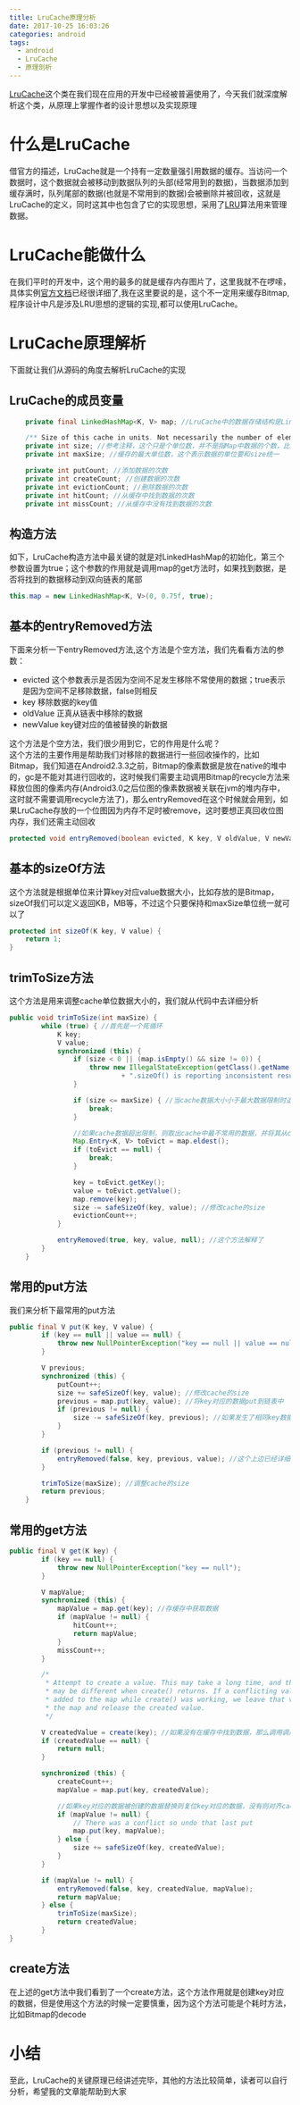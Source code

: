 ```yaml
---
title: LruCache原理分析
date: 2017-10-25 16:03:26
categories: android
tags:
  - android
  - LruCache
  - 原理剖析
---
```


[LruCache](https://developer.android.google.cn/reference/android/util/LruCache.html)这个类在我们现在应用的开发中已经被普遍使用了，今天我们就深度解析这个类，从原理上掌握作者的设计思想以及实现原理

# 什么是LruCache

借官方的描述，LruCache就是一个持有一定数量强引用数据的缓存。当访问一个数据时，这个数据就会被移动到数据队列的头部(经常用到的数据)，当数据添加到缓存满时，队列尾部的数据(也就是不常用到的数据)会被删除并被回收，这就是LruCache的定义，同时这其中也包含了它的实现思想，采用了[LRU](https://baike.baidu.com/item/LRU/1269842?fr=aladdin)算法用来管理数据。

# LruCache能做什么

在我们平时的开发中，这个用的最多的就是缓存内存图片了，这里我就不在啰嗦，具体实例[官方文档](https://developer.android.google.cn/topic/performance/graphics/manage-memory.html)已经很详细了,我在这里要说的是，这个不一定用来缓存Bitmap,程序设计中凡是涉及LRU思想的逻辑的实现,都可以使用LruCache。

# LruCache原理解析

下面就让我们从源码的角度去解析LruCache的实现

## LruCache的成员变量

```java
    private final LinkedHashMap<K, V> map; //LruCache中的数据存储结构是LinkedHashMap

    /** Size of this cache in units. Not necessarily the number of elements. */
    private int size; //参考注释，这个只是个单位数，并不是指Map中数据的个数，比如我们缓存Bitmap时,可以定义成Bitmap的大小，单位可以是KB,MB等；但是我们也可以按数量来缓存，比如一个Bitmap，就是1等
    private int maxSize; //缓存的最大单位数，这个表示数据的单位要和size统一

    private int putCount; //添加数据的次数
    private int createCount; //创建数据的次数
    private int evictionCount; //删除数据的次数
    private int hitCount; //从缓存中找到数据的次数
    private int missCount; //从缓存中没有找到数据的次数
```

## 构造方法
如下，LruCache构造方法中最关键的就是对LinkedHashMap的初始化，第三个参数设置为true；这个参数的作用就是调用map的get方法时，如果找到数据，是否将找到的数据移动到双向链表的尾部

```java
this.map = new LinkedHashMap<K, V>(0, 0.75f, true);
```

## 基本的entryRemoved方法

下面来分析一下entryRemoved方法,这个方法是个空方法，我们先看看方法的参数：
  - evicted 这个参数表示是否因为空间不足发生移除不常使用的数据；true表示是因为空间不足移除数据，false则相反  
  - key 移除数据的key值
  - oldValue 正真从链表中移除的数据
  - newValue key键对应的值被替换的新数据

这个方法是个空方法，我们很少用到它，它的作用是什么呢？    
  这个方法的主要作用是帮助我们对移除的数据进行一些回收操作的，比如Bitmap，我们知道在Android2.3.3之前，Bitmap的像素数据是放在native的堆中的，gc是不能对其进行回收的，这时候我们需要主动调用Bitmap的recycle方法来释放位图的像素内存(Android3.0之后位图的像素数据被关联在jvm的堆内存中，这时就不需要调用recycle方法了)，那么entryRemoved在这个时候就会用到，如果LruCache存放的一个位图因为内存不足时被remove，这时要想正真回收位图内存，我们还需主动回收

```java
protected void entryRemoved(boolean evicted, K key, V oldValue, V newValue) {}
```

## 基本的sizeOf方法

这个方法就是根据单位来计算key对应value数据大小，比如存放的是Bitmap，sizeOf我们可以定义返回KB，MB等，不过这个只要保持和maxSize单位统一就可以了

```java
protected int sizeOf(K key, V value) {
    return 1;
}
```

## trimToSize方法

这个方法是用来调整cache单位数据大小的，我们就从代码中去详细分析

```java
public void trimToSize(int maxSize) {
        while (true) { //首先是一个死循环
            K key;
            V value;
            synchronized (this) {
                if (size < 0 || (map.isEmpty() && size != 0)) {
                    throw new IllegalStateException(getClass().getName()
                            + ".sizeOf() is reporting inconsistent results!");
                }

                if (size <= maxSize) { //当cache数据大小小于最大数据限制时退出
                    break;
                }

                //如果cache数据超出限制，则取出cache中最不常用的数据，并将其从cache中移除
                Map.Entry<K, V> toEvict = map.eldest(); 
                if (toEvict == null) {
                    break;
                }

                key = toEvict.getKey();
                value = toEvict.getValue();
                map.remove(key);
                size -= safeSizeOf(key, value); //修改cache的size
                evictionCount++;
            }

            entryRemoved(true, key, value, null); //这个方法解释了
        }
    }
```

## 常用的put方法

我们来分析下最常用的put方法

```java
public final V put(K key, V value) {
        if (key == null || value == null) {
            throw new NullPointerException("key == null || value == null");
        }

        V previous;
        synchronized (this) {
            putCount++;
            size += safeSizeOf(key, value); //修改cache的size
            previous = map.put(key, value); //将key对应的数据put到链表中
            if (previous != null) {
                size -= safeSizeOf(key, previous); //如果发生了相同key数据替换，则对齐cache的size
            }
        }

        if (previous != null) {
            entryRemoved(false, key, previous, value); //这个上边已经详细介绍过了
        }

        trimToSize(maxSize); //调整cache的size
        return previous;
    }
```

## 常用的get方法

```java
public final V get(K key) {
        if (key == null) {
            throw new NullPointerException("key == null");
        }

        V mapValue;
        synchronized (this) {
            mapValue = map.get(key); //存缓存中获取数据
            if (mapValue != null) {
                hitCount++;
                return mapValue;
            }
            missCount++;
        }

        /*
         * Attempt to create a value. This may take a long time, and the map
         * may be different when create() returns. If a conflicting value was
         * added to the map while create() was working, we leave that value in
         * the map and release the created value.
         */

        V createdValue = create(key); //如果没有在缓存中找到数据，那么调用调用create方法创建数据
        if (createdValue == null) {
            return null;
        }

        synchronized (this) {
            createCount++;
            mapValue = map.put(key, createdValue);

            //如果key对应的数据被创建的数据替换则复位key对应的数据，没有则对齐cache的size
            if (mapValue != null) {
                // There was a conflict so undo that last put
                map.put(key, mapValue);
            } else {
                size += safeSizeOf(key, createdValue);
            }
        }

        if (mapValue != null) {
            entryRemoved(false, key, createdValue, mapValue);
            return mapValue;
        } else {
            trimToSize(maxSize);
            return createdValue;
        }
}
```

## create方法

在上述的get方法中我们看到了一个create方法，这个方法作用就是创建key对应的数据，但是使用这个方法的时候一定要慎重，因为这个方法可能是个耗时方法，比如Bitmap的decode

# 小结

至此，LruCache的关键原理已经讲述完毕，其他的方法比较简单，读者可以自行分析，希望我的文章能帮助到大家
